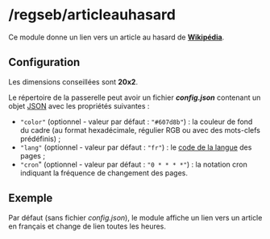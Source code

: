 # /regseb/articleauhasard
Ce module donne un lien vers un article au hasard de
**[Wikipédia](https://fr.wikipedia.org/)**.

## Configuration
Les dimensions conseillées sont **20x2**.

Le répertoire de la passerelle peut avoir un fichier ***config.json***
contenant un objet [JSON](http://www.json.org "JavaScript Object Notation")
avec les propriétés suivantes :
- `"color"` (optionnel - valeur par défaut : `"#607d8b"`) : la couleur de fond
  du cadre (au format hexadécimale, régulier RGB ou avec des mots-clefs
  prédéfinis) ;
- `"lang"` (optionnel - valeur par défaut : `"fr"`) : le
  [code de la langue](https://meta.wikimedia.org/wiki/List_of_Wikipedias/fr)
  des pages ;
- `"cron`" (optionnel - valeur par défaut : `"0 * * * *"`) : la notation cron
  indiquant la fréquence de changement des pages.

## Exemple
Par défaut (sans fichier *config.json*), le module affiche un lien vers un
article en français et change de lien toutes les heures.
